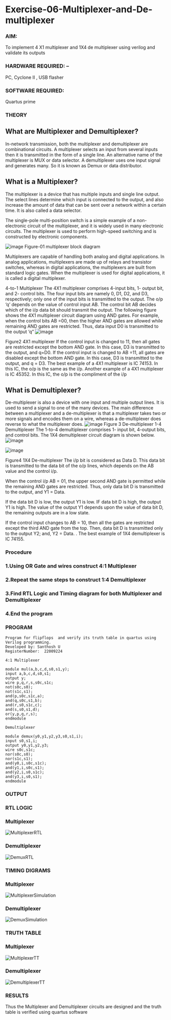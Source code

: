 # Exercise-06-Multiplexer-and-De-multiplexer
### AIM: 
To implement 4 X1 multiplexer and 1X4 de multiplexer using verilog and validate its outputs

### HARDWARE REQUIRED:  – 
PC, Cyclone II , USB flasher

### SOFTWARE REQUIRED:   
Quartus prime

### THEORY 

## What are Multiplexer and Demultiplexer?
In-network transmission, both the multiplexer and demultiplexer are combinational circuits. A multiplexer selects an input from several inputs then it is transmitted in the form of a single line. An alternative name of the multiplexer is MUX or data selector. A demultiplexer uses one input signal and generates many. So it is known as Demux or data distributor.

## What is a Multiplexer?
The multiplexer is a device that has multiple inputs and single line output. The select lines determine which input is connected to the output, and also increase the amount of data that can be sent over a network within a certain time. It is also called a data selector.

The single-pole multi-position switch is a simple example of a non-electronic circuit of the multiplexer, and it is widely used in many electronic circuits. The multiplexer is used to perform high-speed switching and is constructed by electronic components.

![image](https://user-images.githubusercontent.com/36288975/170912485-73c395c7-23c0-4e78-a53d-a2f0d07d9662.png)
          Figure-01 multiplexer block diagram 

Multiplexers are capable of handling both analog and digital applications. In analog applications, multiplexers are made up of relays and transistor switches, whereas in digital applications, the multiplexers are built from standard logic gates. When the multiplexer is used for digital applications, it is called a digital multiplexer.

4-to-1 Multiplexer
The 4X1 multiplexer comprises 4-input bits, 1- output bit, and 2- control bits. The four input bits are namely 0, D1, D2, and D3, respectively; only one of the input bits is transmitted to the output. The o/p ‘q’ depends on the value of control input AB. The control bit AB decides which of the i/p data bit should transmit the output. The following figure shows the 4X1 multiplexer circuit diagram using AND gates. For example, when the control bits AB =00, then the higher AND gates are allowed while remaining AND gates are restricted. Thus, data input D0 is transmitted to the output ‘q”
![image](https://user-images.githubusercontent.com/36288975/170912568-3598c60a-5035-41f3-b0c4-ccedba13aca5.png)


Figure2 4X1 multiplexer 
If the control input is changed to 11, then all gates are restricted except the bottom AND gate. In this case, D3 is transmitted to the output, and q=D0. If the control input is changed to AB =11, all gates are disabled except the bottom AND gate. In this case, D3 is transmitted to the output, and q = D3. The best example of a 4X1 multiplexer is IC 74153. In this IC, the o/p is the same as the i/p. Another example of a 4X1 multiplexer is IC 45352. In this IC, the o/p is the compliment of the i/p


## What is Demultiplexer?
De-multiplexer is also a device with one input and multiple output lines. It is used to send a signal to one of the many devices. The main difference between a multiplexer and a de-multiplexer is that a multiplexer takes two or more signals and encodes them on a wire, whereas a de-multiplexer does reverse to what the multiplexer does.
![image](https://user-images.githubusercontent.com/36288975/170912606-a30e4b74-1726-4430-b245-2c3c3d9c232d.png)
Figure 3 De-multiplexer 
1-4 Demultiplexer
The 1-to-4 demultiplexer comprises 1- input bit, 4-output bits, and control bits. The 1X4 demultiplexer circuit diagram is shown below.![image](https://user-images.githubusercontent.com/36288975/170912683-00fb746a-1d45-4023-91d1-3a70b841073c.png)

![image](https://user-images.githubusercontent.com/36288975/170912741-7cbd52af-7e0d-4be3-b5c6-6fb9c4eca7c9.png)

Figure4 1X4 De-multiplexer 
The i/p bit is considered as Data D. This data bit is transmitted to the data bit of the o/p lines, which depends on the AB value and the control i/p.

When the control i/p AB = 01, the upper second AND gate is permitted while the remaining AND gates are restricted. Thus, only data bit D is transmitted to the output, and Y1 = Data.

If the data bit D is low, the output Y1 is low. IF data bit D is high, the output Y1 is high. The value of the output Y1 depends upon the value of data bit D, the remaining outputs are in a low state.

If the control input changes to AB = 10, then all the gates are restricted except the third AND gate from the top. Then, data bit D is transmitted only to the output Y2; and, Y2 = Data. . The best example of 1X4 demultiplexer is IC 74155.

 
 
### Procedure
### 1.Using OR Gate and wires construct 4:1 Multiplexer
### 2.Repeat the same steps to construct 1:4 Demultiplexer
### 3.Find RTL Logic and Timing diagram for both Multiplexer and Demultiplexer
### 4.End the program

### PROGRAM 
```
Program for flipflops  and verify its truth table in quartus using Verilog programming.
Developed by: Santhosh U
RegisterNumber:  22009224

4:1 Multiplexer

module mul(a,b,c,d,s0,s1,y);
input a,b,c,d,s0,s1;
output y;
wire p,q,r,s,s0c,s1c;
not(s0c,s0);
not(s1c,s1);
and(p,s0c,s1c,a);
and(q,s0c,s1,b);
and(r,s0,s1c,c);
and(s,s0,s1,d);
or(y,p,q,r,s);
endmodule

Demultiplexer

module demux(y0,y1,y2,y3,s0,s1,i);
input s0,s1,i;
output y0,y1,y2,y3;
wire s0c,s1c;
nor(s0c,s0);
nor(s1c,s1);
and(y0,i,s0c,s1c);
and(y1,i,s0c,s1);
and(y2,i,s0,s1c);
and(y3,i,s0,s1);
endmodule
```
### OUTPUT
### RTL LOGIC  
### Multiplexer
![MultiplexerRTL](https://user-images.githubusercontent.com/119477975/215324227-4a857164-92bd-4717-97b0-ae79f4c56dea.png)

### Demultiplexer
![DemuxRTL](https://user-images.githubusercontent.com/119477975/215324261-c27a2345-1ec0-428c-b8b9-d881925341ec.png)

### TIMING DIGRAMS 
### Multiplexer
![MultiplexerSimulation](https://user-images.githubusercontent.com/119477975/215324233-49e8d972-50b0-4165-917f-1734352d7d20.png)

### Demultiplexer
![DemuxSimulation](https://user-images.githubusercontent.com/119477975/215324296-56942d27-357f-4dbb-8066-b98a232644a4.png)


### TRUTH TABLE 
### Multiplexer
![MultiplexerTT](https://user-images.githubusercontent.com/119477975/215324252-3e554b58-20b7-4a59-b2fd-3d5d5e350952.png)

### Demultiplexer
![DemultiplexerTT](https://user-images.githubusercontent.com/119477975/215324365-1d015a0f-8d08-4b0e-a93a-af276901975b.png)

### RESULTS 
Thus the Multiplexer and Demultiplexer circuits are designed and the truth table is verified using quartus software
